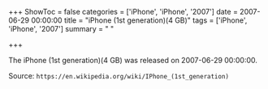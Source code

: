 +++
ShowToc = false
categories = ['iPhone', 'iPhone', '2007']
date = 2007-06-29 00:00:00
title = "iPhone (1st generation)(4 GB)"
tags = ['iPhone', 'iPhone', '2007']
summary = " "

+++

The iPhone (1st generation)(4 GB) was released on 2007-06-29 00:00:00.

Source: `https://en.wikipedia.org/wiki/IPhone_(1st_generation)`


